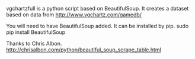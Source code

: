 vgchartzfull is a python script based on BeautifulSoup.
It creates a dataset based on data from 
http://www.vgchartz.com/gamedb/

You will need to have BeautifulSoup added.
It can be installed by pip.
sudo pip install BeautifulSoup

Thanks to Chris Albon.
http://chrisalbon.com/python/beautiful_soup_scrape_table.html